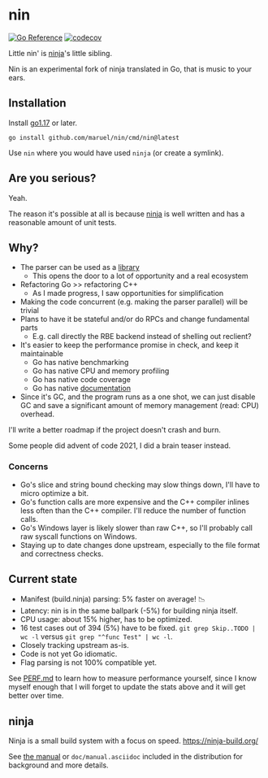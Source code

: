 # nin

[![Go Reference](https://pkg.go.dev/badge/github.com/maruel/nin.svg)](https://pkg.go.dev/github.com/maruel/nin)
[![codecov](https://codecov.io/gh/maruel/nin/branch/main/graph/badge.svg?token=KAO6K039PJ)](https://codecov.io/gh/maruel/nin)

Little nin' is [ninja](https://ninja-build.org/)'s little sibling.

Nin is an experimental fork of ninja translated in Go, that is music to your
ears.

## Installation

Install [go1.17](https://go.dev/dl/) or later.

```
go install github.com/maruel/nin/cmd/nin@latest
```

Use `nin` where you would have used `ninja` (or create a symlink).

## Are you serious?

Yeah.

The reason it's possible at all is because
[ninja](https://github.com/ninja-build/ninja) is well written and has a
reasonable amount of unit tests.

## Why?

- The parser can be used as a
  [library](https://pkg.go.dev/github.com/maruel/nin)
  - This opens the door to a lot of opportunity and a real ecosystem
- Refactoring Go >> refactoring C++
  - As I made progress, I saw opportunities for simplification
- Making the code concurrent (e.g. making the parser parallel) will be trivial
- Plans to have it be stateful and/or do RPCs and change fundamental parts
  - E.g. call directly the RBE backend instead of shelling out reclient?
- It's easier to keep the performance promise in check, and keep it maintainable
  - Go has native benchmarking
  - Go has native CPU and memory profiling
  - Go has native code coverage
  - Go has native [documentation](https://pkg.go.dev/github.com/maruel/nin)
- Since it's GC, and the program runs as a one shot, we can just disable GC and
  save a significant amount of memory management (read: CPU) overhead.

I'll write a better roadmap if the project doesn't crash and burn.

Some people did advent of code 2021, I did a brain teaser instead.

### Concerns

- Go's slice and string bound checking may slow things down, I'll have to micro
  optimize a bit.
- Go's function calls are more expensive and the C++ compiler inlines less often
  than the C++ compiler. I'll reduce the number of function calls.
- Go's Windows layer is likely slower than raw C++, so I'll probably call raw
  syscall functions on Windows.
- Staying up to date changes done upstream, especially to the file format and
  correctness checks.

## Current state

- Manifest (build.ninja) parsing: 5% faster on average! 📉
- Latency: nin is in the same ballpark (-5%) for building ninja itself.
- CPU usage: about 15% higher, has to be optimized.
- 16 test cases out of 394 (5%) have to be fixed. `git grep Skip..TODO | wc -l`
  versus `git grep "^func Test" | wc -l`.
- Closely tracking upstream as-is.
- Code is not yet Go idiomatic.
- Flag parsing is not 100% compatible yet.

See [PERF.md](PERF.md) to learn how to measure performance yourself, since I
know myself enough that I will forget to update the stats above and it will get
better over time.

## ninja

Ninja is a small build system with a focus on speed.
https://ninja-build.org/

See [the manual](https://ninja-build.org/manual.html) or
`doc/manual.asciidoc` included in the distribution for background
and more details.

